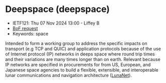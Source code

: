 # Deepspace (deepspace)
* <IETFschedule>IETF121: Thu 07 Nov 2024 13:00 - Liffey B</IETFschedule>
* [BoF request](https://datatracker.ietf.org/doc/bofreq-blanchet-deepspace/)
* Keywords: space

Intended to form a working group to address the specific impacts on transport (e.g TCP and QUIC) and application protocols because of the use of Internet protocol (IP) networks in deeps space where round trip times and their variations are many times longer than on earth. Relevant because IP networks are specified in procurements for from US, European, and Japanese space agencies to build a flexible, extensible, and interoperable lunar communications and navigation architecture ([LunaNet](https://tempo.gsfc.nasa.gov/projects/TEMPO?tab=lunanet)). 